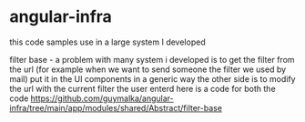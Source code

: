# angular-infra
this code samples use in a large system I developed 

filter base - a problem with many system i developed is to get the filter from the url (for example when we want to send someone the filter we used by mail) put it in the UI components in a generic way
the other side is to modify the url with the current filter the user enterd 
here is a code for both
the code https://github.com/guymalka/angular-infra/tree/main/app/modules/shared/Abstract/filter-base
